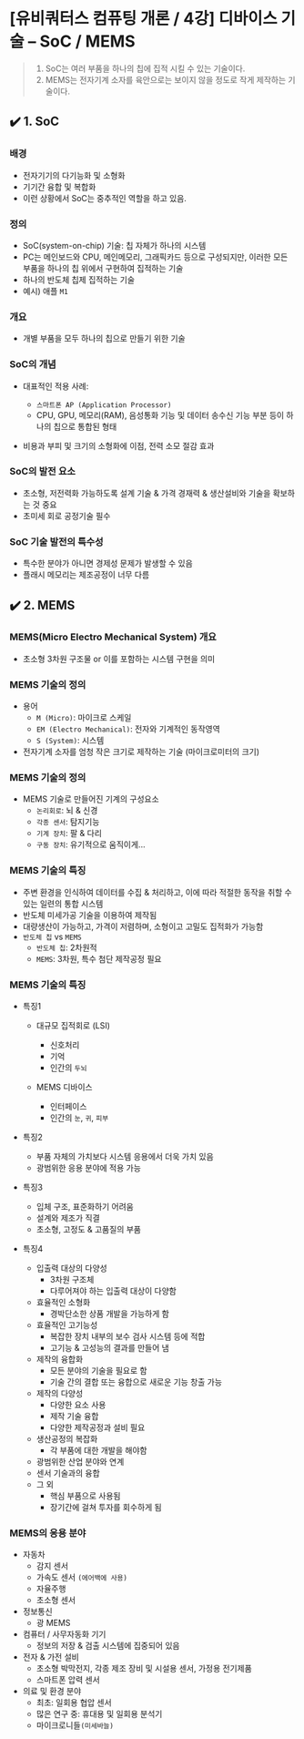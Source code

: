 # [유비쿼터스 컴퓨팅 개론 / 4강] 디바이스 기술 – SoC / MEMS

> 1. SoC는 여러 부품을 하나의 칩에 집적 시킬 수 있는 기술이다.
> 2. MEMS는 전자기계 소자를 육안으로는 보이지 않을 정도로 작게 제작하는 기술이다.

## ✔️ 1. SoC

### 배경

- 전자기기의 다기능화 및 소형화
- 기기간 융합 및 복합화
- 이런 상황에서 SoC는 중추적인 역할을 하고 있음.

### 정의

- SoC(system-on-chip) 기술: 칩 자체가 하나의 시스템
- PC는 메인보드와 CPU, 메인메모리, 그래픽카드 등으로 구성되지만, 이러한 모든 부품을 하나의 칩 위에서 구현하여 집적하는 기술
- 하나의 반도체 칩제 집적하는 기술
- 예시) 애플 `M1`

### 개요

- 개별 부품을 모두 하나의 칩으로 만들기 위한 기술

### SoC의 개념

- 대표적인 적용 사례: 
  - `스마트폰 AP (Application Processor)`
  - CPU, GPU, 메모리(RAM), 음성통화 기능 및 데이터 송수신 기능 부분 등이 하나의 칩으로 통합된 형태

- 비용과 부피 및 크기의 소형화에 이점, 전력 소모 절감 효과

### SoC의 발전 요소

- 초소형, 저전력화 가능하도록 설계 기술 & 가격 경재력 & 생산설비와 기술을 확보하는 것 중요
- 초미세 회로 공정기술 필수

### SoC 기술 발전의 특수성

- 특수한 분야가 아니면 경제성 문제가 발생할 수 있음
- 플래시 메모리는 제조공정이 너무 다름

## ✔️ 2. MEMS

### MEMS(Micro Electro Mechanical System) 개요

- 초소형 3차원 구조물 or 이를 포함하는 시스템 구현을 의미

### MEMS 기술의 정의

- 용어
  - `M (Micro)`: 마이크로 스케일
  - `EM (Electro Mechanical)`: 전자와 기계적인 동작영역
  - `S (System)`: 시스템
- 전자기계 소자를 엄청 작은 크기로 제작하는 기술 (마이크로미터의 크기)

### MEMS 기술의 정의

- MEMS 기술로 만들어진 기계의 구성요소
  - `논리회로`: 뇌 & 신경
  - `각종 센서`: 탐지기능
  - `기계 장치`: 팔 & 다리
  - `구동 장치`: 유기적으로 움직이게...

### MEMS 기술의 특징

- 주변 환경을 인식하여 데이터를 수집 & 처리하고, 이에 따라 적절한 동작을 취할 수 있는 일련의 통합 시스템
- 반도체 미세가공 기술을 이용하여 제작됨
- 대량생산이 가능하고, 가격이 저렴하며, 소형이고 고밀도 집적화가 가능함
- `반도체 칩` vs `MEMS`
  - `반도체 칩`: 2차원적
  - `MEMS`: 3차원, 특수 첨단 제작공정 필요

### MEMS 기술의 특징

- 특징1
  - 대규모 집적회로 (LSI)
    - 신호처리
    - 기억
    - 인간의 `두뇌`

  - MEMS 디바이스
    - 인터페이스
    - 인간의 `눈`, `귀`, `피부`

- 특징2
  - 부품 자체의 가치보다 시스템 응용에서 더욱 가치 있음
  - 광범위한 응용 분야에 적용 가능

- 특징3
  - 입체 구조, 표준화하기 어려움
  - 설계와 제조가 직결
  - 초소형, 고정도 & 고품질의 부품

- 특징4
  - 입출력 대상의 다양성
    - 3차원 구조체
    - 다루어져야 하는 입출력 대상이 다양함
  - 효율적인 소형화
    - 경박단소한 상품 개발을 가능하게 함
  - 효율적인 고기능성
    - 복잡한 장치 내부의 보수 검사 시스템 등에 적합
    - 고기능 & 고성능의 결과를 만들어 냄
  - 제작의 융합화
    - 모든 분야의 기술을 필요로 함
    - 기술 간의 결합 또는 융합으로 새로운 기능 창출 가능
  - 제작의 다양성
    - 다양한 요소 사용
    - 제작 기술 융합
    - 다양한 제작공정과 설비 필요
  - 생산공정의 복잡화
    - 각 부품에 대한 개발을 해야함
  - 광범위한 산업 분야와 연계
  - 센서 기술과의 융합
  - 그 외
    - 핵심 부품으로 사용됨
    - 장기간에 걸쳐 투자를 회수하게 됨

### MEMS의 응용 분야

- 자동차
  - 감지 센서
  - 가속도 센서 `(에어백에 사용)`
  - 자율주행
  - 초소형 센서
- 정보통신
  - 광 MEMS
- 컴퓨터 / 사무자동화 기기
  - 정보의 저장 & 검출 시스템에 집중되어 있음
- 전자 & 가전 설비
  - 초소형 박막전지, 각종 제조 장비 및 시설용 센서, 가정용 전기제품
  - 스마트폰 압력 센서
- 의료 및 환경 분야
  - 최초: 일회용 협압 센서
  - 많은 연구 중: 휴대용 및 일회용 분석기
  - 마이크로니들`(미세바늘)`